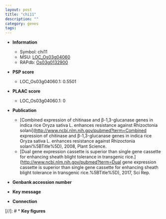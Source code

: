 ```yaml
---
layout: post
title: "chi11"
description: ""
category: genes
tags: 
---
```


* **Information**  
    + Symbol: chi11  
    + MSU: [LOC_Os03g04060](http://rice.plantbiology.msu.edu/cgi-bin/ORF_infopage.cgi?orf=LOC_Os03g04060)  
    + RAPdb: [Os03g0132900](http://rapdb.dna.affrc.go.jp/viewer/gbrowse_details/irgsp1?name=Os03g0132900)  

* **PSP score**  
    + LOC_Os03g04060.1: 0.5501 

* **PLAAC score**  
    + LOC_Os03g04060.1: 0 

* **Publication**  
    + [Combined expression of chitinase and β-1,3-glucanase genes in indica rice Oryza sativa L. enhances resistance against Rhizoctonia solani](http://www.ncbi.nlm.nih.gov/pubmed?term=Combined expression of chitinase and β-1,3-glucanase genes in indica rice Oryza sativa L. enhances resistance against Rhizoctonia solani%5BTitle%5D), 2008, Plant Science.
    + [Dual gene expression cassette is superior than single gene cassette for enhancing sheath blight tolerance in transgenic rice.](http://www.ncbi.nlm.nih.gov/pubmed?term=Dual gene expression cassette is superior than single gene cassette for enhancing sheath blight tolerance in transgenic rice.%5BTitle%5D), 2017, Sci Rep.

* **Genbank accession number**  

* **Key message**  

* **Connection**  

[//]: # * **Key figures**  


